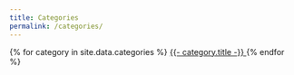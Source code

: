 ```yaml
---
title: Categories
permalink: /categories/
---
```

<div>
  {% for category in site.data.categories %}
    <a href="{{ category.link }}"> {{- category.title -}} </a>
  {% endfor %}
</div>
